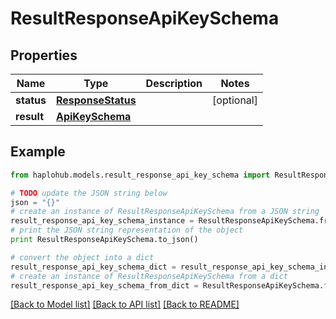 # ResultResponseApiKeySchema


## Properties
Name | Type | Description | Notes
------------ | ------------- | ------------- | -------------
**status** | [**ResponseStatus**](ResponseStatus.md) |  | [optional] 
**result** | [**ApiKeySchema**](ApiKeySchema.md) |  | 

## Example

```python
from haplohub.models.result_response_api_key_schema import ResultResponseApiKeySchema

# TODO update the JSON string below
json = "{}"
# create an instance of ResultResponseApiKeySchema from a JSON string
result_response_api_key_schema_instance = ResultResponseApiKeySchema.from_json(json)
# print the JSON string representation of the object
print ResultResponseApiKeySchema.to_json()

# convert the object into a dict
result_response_api_key_schema_dict = result_response_api_key_schema_instance.to_dict()
# create an instance of ResultResponseApiKeySchema from a dict
result_response_api_key_schema_from_dict = ResultResponseApiKeySchema.from_dict(result_response_api_key_schema_dict)
```
[[Back to Model list]](../README.md#documentation-for-models) [[Back to API list]](../README.md#documentation-for-api-endpoints) [[Back to README]](../README.md)


